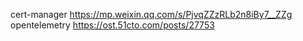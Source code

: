 cert-manager
https://mp.weixin.qq.com/s/PjvqZZzRLb2n8iBy7__ZZg
opentelemetry
https://ost.51cto.com/posts/27753